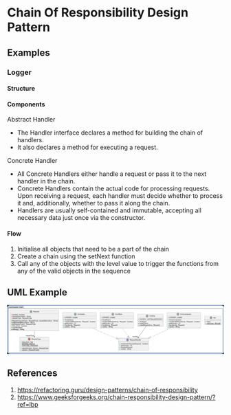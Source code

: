 # Chain Of Responsibility Design Pattern


## Examples

### Logger

#### Structure

#### Components
Abstract Handler
 * The Handler interface declares a method for building the chain of handlers.
 * It also declares a method for executing a request.

Concrete Handler
 * All Concrete Handlers either handle a request or pass it to the next handler in the chain.
 * Concrete Handlers contain the actual code for processing requests. Upon receiving a request, each handler must decide whether to process it and, additionally, whether to pass it along the chain.
 * Handlers are usually self-contained and immutable, accepting all necessary data just once via the constructor.

#### Flow
1. Initialise all objects that need to be a part of the chain
2. Create a chain using the setNext function
3. Call any of the objects with the level value to trigger the functions from any of the valid objects in the sequence


## UML Example
![UML Chain Of Responsibility](../../imgs/uml-chain.png)

## References
1. https://refactoring.guru/design-patterns/chain-of-responsibility
2. https://www.geeksforgeeks.org/chain-responsibility-design-pattern/?ref=lbp